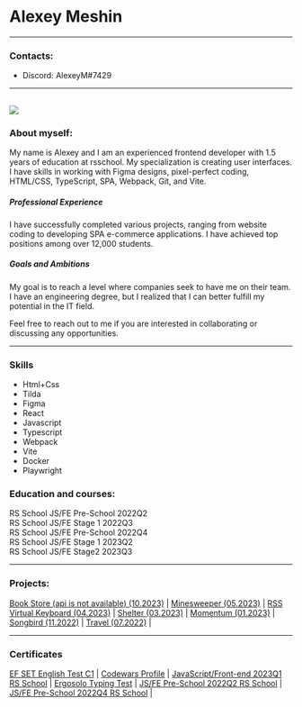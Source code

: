 # Alexey Meshin 

---
### Contacts:
* Discord: AlexeyM#7429
---
![](https://www.codewars.com/users/ZiberPax/badges/large)
---

### About myself:
My name is Alexey and I am an experienced frontend developer with 1.5 years of education at rsschool. My specialization is creating user interfaces. I have skills in working with Figma designs, pixel-perfect coding, HTML/CSS, TypeScript, SPA, Webpack, Git, and Vite.

##### Professional Experience
I have successfully completed various projects, ranging from website coding to developing SPA e-commerce applications. I have achieved top positions among over 12,000 students.

##### Goals and Ambitions
My goal is to reach a level where companies seek to have me on their team. I have an engineering degree, but I realized that I can better fulfill my potential in the IT field.

Feel free to reach out to me if you are interested in collaborating or discussing any opportunities.

---
### Skills

* Html+Css
* Tilda
* Figma
* React
* Javascript
* Typescript
* Webpack
* Vite
* Docker
* Playwright

### Education and courses:

RS School JS/FE Pre-School 2022Q2  
RS School JS/FE Stage 1 2022Q3  
RS School JS/FE Pre-School 2022Q4  
RS School JS/FE Stage 1 2023Q2  
RS School JS/FE Stage2 2023Q3  


--- 

### Projects:
[Book Store (api is not available) (10.2023)](https://doomstore.vercel.app/) |
[Minesweeper (05.2023)](https://rolling-scopes-school.github.io/ziberpax-JSFE2023Q1/minesweeper) |
[RSS Virtual Keyboard (04.2023)](https://ziberpax.github.io/virtual-keyboard/) |
[Shelter (03.2023)](https://ziberpax.github.io/portfolio/shelter/pages/main/) | 
[Momentum (01.2023)](https://rolling-scopes-school.github.io/ziberpax-JSFEPRESCHOOL2022Q4/momentum/pages/index.html) | 
[Songbird (11.2022)](https://rolling-scopes-school.github.io/ziberpax-JSFE2022Q3/songbird/main.html) | 
[Travel (07.2022)](https://rolling-scopes-school.github.io/ziberpax-JSFEPRESCHOOL2022Q2/travel/) | 


--- 
### Certificates
[EF SET English Test C1](https://www.efset.org/cert/zqwgJ4)  |
[Codewars Profile](https://www.codewars.com/users/ZiberPax)  |
[JavaScript/Front-end 2023Q1 RS School](https://app.rs.school/certificate/cu4wgjy2)  |
[Ergosolo Typing Test](https://solo.nabiraem.ru/certs/download/280630/PW-0000002064_EN.pdf)  |
[JS/FE Pre-School 2022Q2 RS School](https://app.rs.school/certificate/qzaj46gs)  |
[JS/FE Pre-School 2022Q4 RS School](https://app.rs.school/certificate/k9uewivj)  |

